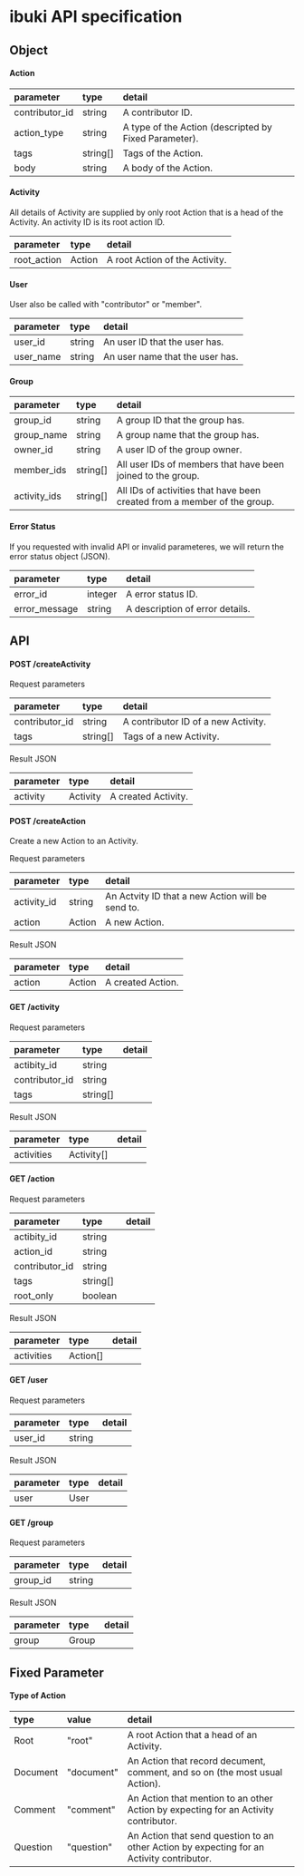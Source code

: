 # ibuki API specification

## Object

#### Action

|parameter        |type    |detail
|:----------------|:-------|:-------------------------------
|contributor_id   |string  |A contributor ID.
|action_type      |string  |A type of the Action (descripted by Fixed Parameter).
|tags             |string[]|Tags of the Action.
|body             |string  |A body of the Action.

#### Activity

All details of Activity are supplied by only root Action that is a head of the Activity.
An activity ID is its root action ID.

|parameter        |type    |detail
|:----------------|:-------|:-------------------------------
|root_action      |Action  |A root Action of the Activity.

#### User

User also be called with "contributor" or "member".

|parameter        |type    |detail
|:----------------|:-------|:-------------------------------
|user_id          |string  |An user ID that the user has.
|user_name        |string  |An user name that the user has.

#### Group

|parameter        |type    |detail
|:----------------|:-------|:-------------------------------
|group_id         |string  |A group ID that the group has.
|group_name       |string  |A group name that the group has.
|owner_id         |string  |A user ID of the group owner.
|member_ids       |string[]|All user IDs of members that have been joined to the group.
|activity_ids     |string[]|All IDs of activities that have been created from a member of the group. 

#### Error Status

If you requested with invalid API or invalid parameteres, we will return the error status object (JSON).

|parameter        |type    |detail
|:----------------|:-------|:-------------------------------
|error_id         |integer |A error status ID.
|error_message    |string  |A description of error details.

## API

#### POST /createActivity

Request parameters

|parameter        |type    |detail
|:----------------|:-------|:-------------------------------
|contributor_id   |string  |A contributor ID of a new Activity.
|tags             |string[]|Tags of a new Activity.

Result JSON

|parameter        |type    |detail
|:----------------|:-------|:-------------------------------
|activity         |Activity|A created Activity.

#### POST /createAction

Create a new Action to an Activity.

Request parameters

|parameter        |type    |detail
|:----------------|:-------|:-------------------------------
|activity_id      |string  |An Actvity ID that a new Action will be send to.
|action           |Action  |A new Action.

Result JSON

|parameter        |type    |detail
|:----------------|:-------|:-------------------------------
|action           |Action  |A created Action.

#### GET /activity

Request parameters

|parameter        |type    |detail
|:----------------|:-------|:-------------------------------
|actibity_id      |string  |
|contributor_id   |string  |
|tags             |string[]|

Result JSON

|parameter        |type      |detail
|:----------------|:---------|:-------------------------------
|activities       |Activity[]|

#### GET /action

Request parameters

|parameter        |type    |detail
|:----------------|:-------|:-------------------------------
|actibity_id      |string  |
|action_id        |string  |
|contributor_id   |string  |
|tags             |string[]|
|root_only        |boolean |

Result JSON

|parameter        |type    |detail
|:----------------|:-------|:-------------------------------
|activities       |Action[]|

#### GET /user

Request parameters

|parameter        |type    |detail
|:----------------|:-------|:-------------------------------
|user_id          |string  |

Result JSON

|parameter        |type    |detail
|:----------------|:-------|:-------------------------------
|user             |User    |

#### GET /group

Request parameters

|parameter        |type    |detail
|:----------------|:-------|:-------------------------------
|group_id         |string  |

Result JSON

|parameter        |type    |detail
|:----------------|:-------|:-------------------------------
|group            |Group   |

## Fixed Parameter

#### Type of Action

|type    |value      |detail
|:-------|:----------|:----------------------
|Root    |"root"     |A root Action that a head of an Activity.
|Document|"document" |An Action that record decument, comment, and so on (the most usual Action).
|Comment |"comment"  |An Action that mention to an other Action by expecting for an Activity contributor.
|Question|"question" |An Action that send question to an other Action by expecting for an Activity contributor.
